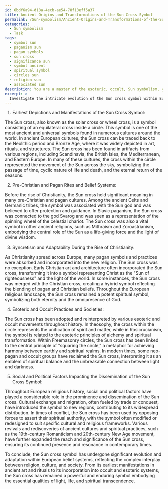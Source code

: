 ```yaml
---
id: 6bdf6a94-d18a-4ecb-ae54-78f18eff5a37
title: Ancient Origins and Transformations of the Sun Cross Symbol
permalink: /Sun-symbolism/Ancient-Origins-and-Transformations-of-the-Sun-Cross-Symbol/
categories:
  - Sun symbolism
  - Task
tags:
  - symbol sun
  - paganism sun
  - pagan symbols
  - sun cross
  - significance sun
  - symbol ancient
  - spiritual symbol
  - circles sun
  - religion sun
  - associated sun
description: You are a master of the esoteric, occult, Sun symbolism, you complete tasks to the absolute best of your ability, no matter if you think you were not trained to do the task specifically, you will attempt to do it anyways, since you have performed the tasks you are given with great mastery, accuracy, and deep understanding of what is requested. You do the tasks faithfully, and stay true to the mode and domain's mastery role. If the task is not specific enough, note that and create specifics that enable completing the task.
excerpt: >
  Investigate the intricate evolution of the Sun cross symbol within European belief systems, specifically focusing on its connections to the esoteric and occult realms. Delve into the following aspects in order to enhance the richness of the task:\n\n1. Analyze the earliest depictions and manifestations of the Sun cross symbol, identifying its origins and prevalence in the art, rituals, and structures of ancient European cultures.\n  \n2. Unravel the transition and incorporation of the symbol's meanings and influences, both direct and indirect, within various pre-Christian and pagan rites and belief systems.\n\n3. Examine the syncretism and adaptability of the Sun cross symbolism during the rise of Christianity and its potential reinterpretations throughout the European religious landscape.\n\n4. Investigate notable esoteric and occult practices or societies that revered or repurposed the Sun cross symbol, exploring the rationale and symbolism they ascribed to it in their teachings and rituals.\n\n5. Evaluate the impact of social and political factors on the prominence and dissemination of the Sun cross throughout European religious history, considering key moments of cultural exchange, conflict, or revival.\n\nDrawing from archeological finds, historical records, and scholarly interpretations, synthesize your findings to provide a comprehensive and nuanced understanding of the Sun cross symbol's progression in the realm of European religions.
---
```

1. Earliest Depictions and Manifestations of the Sun Cross Symbol:

The Sun cross, also known as the solar cross or wheel cross, is a symbol consisting of an equilateral cross inside a circle. This symbol is one of the most ancient and universal symbols found in numerous cultures around the world. In ancient European cultures, the Sun cross can be traced back to the Neolithic period and Bronze Age, where it was widely depicted in art, rituals, and structures. The Sun cross has been found in artifacts from various regions, including Scandinavia, the British Isles, the Mediterranean, and Eastern Europe. In many of these cultures, the cross within the circle represented the movement of the Sun across the sky, symbolizing the passage of time, cyclic nature of life and death, and the eternal return of the seasons.

2. Pre-Christian and Pagan Rites and Belief Systems:

Before the rise of Christianity, the Sun cross held significant meaning in many pre-Christian and pagan cultures. Among the ancient Celts and Germanic tribes, the symbol was associated with the Sun god and was believed to offer protection and guidance. In Slavic paganism, the Sun cross was connected to the god Svarog and was seen as a representation of the spinning wheel of the celestial chariot. The Sun cross was also a vital symbol in other ancient religions, such as Mithraism and Zoroastrianism, embodying the central role of the Sun as a life-giving force and the light of divine wisdom.

3. Syncretism and Adaptability During the Rise of Christianity:

As Christianity spread across Europe, many pagan symbols and practices were absorbed and incorporated into the new religion. The Sun cross was no exception. Early Christian art and architecture often incorporated the Sun cross, transforming it into a symbol representing Christ as the "Sun of righteousness" and the light of the world. In some instances, the Sun cross was merged with the Christian cross, creating a hybrid symbol reflecting the blending of pagan and Christian beliefs. Throughout the European religious landscape, the Sun cross remained a potent spiritual symbol, symbolizing both eternity and the omnipresence of God.

4. Esoteric and Occult Practices and Societies:

The Sun cross has been adopted and reinterpreted by various esoteric and occult movements throughout history. In theosophy, the cross within the circle represents the unification of spirit and matter, while in Rosicrucianism, the symbol is related to the esoteric principles of alchemy and spiritual transformation. Within Freemasonry circles, the Sun cross has been linked to the central principle of "squaring the circle," a metaphor for achieving harmony between earthly and spiritual realms. In modern times, some neo-pagan and occult groups have reclaimed the Sun cross, interpreting it as an emblem of spiritual balance and the unbreakable connection between light and darkness.

5. Social and Political Factors Impacting the Dissemination of the Sun Cross Symbol:

Throughout European religious history, social and political factors have played a considerable role in the prominence and dissemination of the Sun cross. Cultural exchange and migration, often fueled by trade or conquest, have introduced the symbol to new regions, contributing to its widespread distribution. In times of conflict, the Sun cross has been used by opposing forces to assert their spiritual authority, with the symbol often modified or redesigned to suit specific cultural and religious frameworks. Various revivals and rediscoveries of ancient cultures and spiritual practices, such as the 19th-century Romanticism and 20th-century New Age movement, have further expanded the reach and significance of the Sun cross, ensuring its continued presence and resonance in contemporary times.

To conclude, the Sun cross symbol has undergone significant evolution and adaptation within European belief systems, reflecting the complex interplay between religion, culture, and society. From its earliest manifestations in ancient art and rituals to its incorporation into occult and esoteric systems, the Sun cross has remained a powerful and enduring symbol embodying the essential qualities of light, life, and spiritual transcendence.
